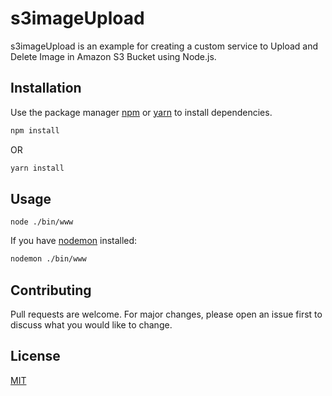 # s3imageUpload

s3imageUpload is an example for creating a custom service to Upload and Delete Image in Amazon S3 Bucket using Node.js.

## Installation

Use the package manager [npm](https://pip.pypa.io/en/stable/) or [yarn](https://yarnpkg.com/) to install dependencies.

```bash
npm install
```
OR

```bash
yarn install
```

## Usage

```
node ./bin/www
```
If you have [nodemon](https://www.npmjs.com/package/nodemon) installed:

```bash
nodemon ./bin/www
```

## Contributing
Pull requests are welcome. For major changes, please open an issue first to discuss what you would like to change.


## License
[MIT](https://choosealicense.com/licenses/mit/)